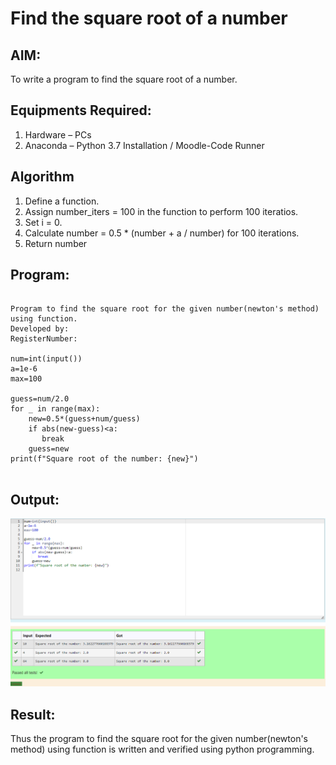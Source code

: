 # Find the square root of a number

## AIM:
To write a program to find the square root of a number.

## Equipments Required:
1. Hardware – PCs
2. Anaconda – Python 3.7 Installation / Moodle-Code Runner

## Algorithm
1. Define a function.
2. Assign number_iters = 100 in the function to perform 100 iteratios.
3. Set i = 0.
4. Calculate  number = 0.5 * (number + a / number) for 100 iterations.
5. Return number

## Program:
```

Program to find the square root for the given number(newton's method) using function.
Developed by: 
RegisterNumber:  

num=int(input())
a=1e-6
max=100

guess=num/2.0
for _ in range(max):
    new=0.5*(guess+num/guess)
    if abs(new-guess)<a:
       break
    guess=new
print(f"Square root of the number: {new}")


```

## Output:
![Alt text](<square root of the number.png>)


## Result:
Thus the program to find the square root for the given number(newton's method) using function is written and verified using python programming.
